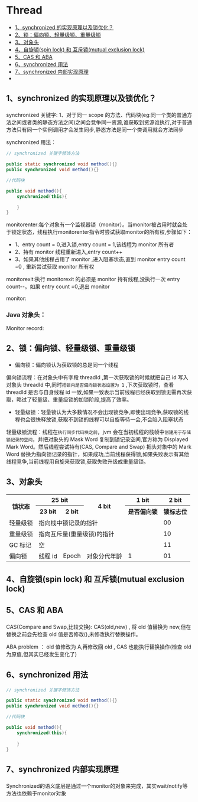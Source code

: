 # Thread

 + [1、synchronized 的实现原理以及锁优化？](#1)
 + [2、锁：偏向锁、轻量级锁、重量级锁](#2)
 + [3、对象头](#3)
 + [4、自旋锁(spin lock) 和 互斥锁(mutual exclusion lock)](#4)
 + [5、CAS 和 ABA](#5)
 + [6、synchronized 用法](#6)
 + [7、synchronized 内部实现原理](#7)
 + 

## <p id=1>1、synchronized 的实现原理以及锁优化？</p>

synchronized 关键字: 1、对于同一 scope 的方法、代码块(eg:同一个类的普通方法之间或者类的静态方法之间)之间会竞争同一资源,谁获取到资源谁执行,对于普通方法只有同一个实例调用才会发生同步,静态方法是同一个类调用就会方法同步

synchronized 用法：

```java
// synchronized 关键字修饰方法

public static synchronized void method(){}
public synchronized void method(){}

//代码块

public void method(){
    synchronized(this){

    }
}

```

monitorenter:每个对象有一个监视器锁（monitor）。当monitor被占用时就会处于锁定状态，线程执行monitorenter指令时尝试获取monitor的所有权,步骤如下：

 + 1、entry count = 0,进入锁,entry count = 1,该线程为 monitor 所有者
 + 2、持有 monitor 线程重新进入,entry count++
 + 3、如果其他线程占用了 monitor ,进入阻塞状态,直到 monitor entry count =0 , 重新尝试获取 monitor 所有权

monitorexit:执行 monitorexit 的必须是 monitor 持有线程,没执行一次 entry count--。如果 entry count =0,退出 monitor

monitor:

### Java 对象头：

Monitor record:

## <p id=2>2、锁：偏向锁、轻量级锁、重量级锁</p>

 + 偏向锁：偏向锁认为获取锁的总是同一个线程

偏向锁流程：在对象头中有字段 threadId ,第一次获取锁的时候就把自己 id 写入对象头 threadId 中,同时`把锁内是否偏向锁状态设置为 1` ,下次获取锁时，查看 threadId 是否与自身线程 id 一致,如果一致表示当前线程已经获取到锁无需再次获取，略过了轻量级、重量级锁的加锁阶段,提高了效率。

 + 轻量级锁：轻量锁认为大多数情况不会出现锁竞争,即使出现竞争,获取锁的线程也会很快释放锁,获取不到锁的线程可以自旋等待一会,不会陷入阻塞状态

轻量级锁流程：线程在`执行同步代码块之前`，jvm 会在当初线程的栈帧中`创建用于存储锁记录的空间`，并把对象头的 Mask Word 复制到锁记录空间,官方称为 Displayed Mark Word。然后线程尝试持有(CAS, Compare and Swap) 把头对象中的 Mark Word 替换为指向锁记录的指针，如果成功,当前线程获得锁,如果失败表示有其他线程竞争,当前线程用自旋来获取锁,获取失败升级成重量级锁。

## <p id=3>3、对象头</p>

<table>
    <tr>
        <th rowspan="2">锁状态</th>
        <th colspan="2">25 bit</th>
        <th rowspan="2">4 bit</th>    
        <th>1 bit</th>
        <th>2 bit</th>
    </tr>
    <tr>
        <th>23 bit</th>
        <th>2 bit</th>
        <th>是否偏向锁</th>
        <th>锁标志位</th>
    </tr>
    <tr>
        <td>轻量级锁</td>
        <td colspan="4">指向栈中锁记录的指针</td>
        <td>00</td>
    </tr>
    <tr>
        <td>重量级锁</td>
        <td colspan="4">指向互斥量(重量级锁)的指针</td>
        <td>10</td>
    </tr>
    <tr>
        <td>GC 标记</td>
        <td colspan="4">空</td>
        <td>11</td>
    </tr>
    <tr>
        <td>偏向锁</td>
        <td>线程 id</td>
        <td>Epoch</td>
        <td>对象分代年龄</td>
        <td>1</td>
        <td>01</td>
    </tr>
</table>

## <p id=4>4、自旋锁(spin lock) 和 互斥锁(mutual exclusion lock)</p>

## <p id=5>5、CAS 和 ABA</p>

CAS(Compare and Swap,比较交换): CAS(old,new) , 将 old 值替换为 new,但在替换之前会先检查 old 值是否修改(),未修改执行替换操作。

ABA problem ： old 值修改为 A,再修改回 old , CAS 也能执行替换操作(检查 old 为原值,但其实已经发生变化了)

## <p id=6>6、synchronized 用法</p>

```java
// synchronized 关键字修饰方法

public static synchronized void method(){}
public synchronized void method(){}

//代码块

public void method(){
    synchronized(this){
        
    }
}
```

## <p id=7>7、synchronized 内部实现原理</p>

Synchronized的语义底层是通过一个monitor的对象来完成，其实wait/notify等方法也依赖于monitor对象




